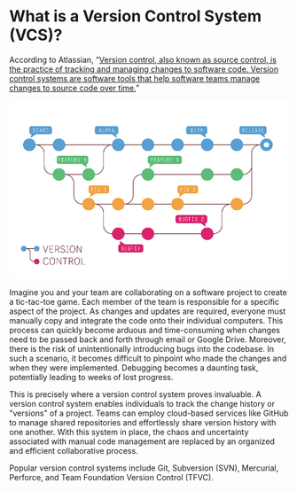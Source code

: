 # What is a Version Control System (VCS)?

According to Atlassian, “[Version control, also known as source control, is the practice of tracking and managing changes to software code. Version control systems are software tools that help software teams manage changes to source code over time.](https://www.atlassian.com/git/tutorials/what-is-version-control#:~:text=Version%20control%2C%20also%20known%20as%20source%20control%2C%20is%20the%20practice%20of%20tracking%20and%20managing%20changes%20to%20software%20code.%20Version%20control%20systems%20are%20software%20tools%20that%20help%20software%20teams%20manage%20changes%20to%20source%20code%20over%20time.)”

[![Version Control System Example.](assets/vcs-image.webp)](https://git-scm.com/book/en/v2/Getting-Started-What-is-Git%3F#:~:text=Figure%204.%20Storing%20data%20as%20changes%20to%20a%20base%20version%20of%20each%20file)

Imagine you and your team are collaborating on a software project to create a tic-tac-toe game. Each member of the team is responsible for a specific aspect of the project. As changes and updates are required, everyone must manually copy and integrate the code onto their individual computers. This process can quickly become arduous and time-consuming when changes need to be passed back and forth through email or Google Drive. Moreover, there is the risk of unintentionally introducing bugs into the codebase. In such a scenario, it becomes difficult to pinpoint who made the changes and when they were implemented. Debugging becomes a daunting task, potentially leading to weeks of lost progress.

This is precisely where a version control system proves invaluable. A version control system enables individuals to track the change history or "versions" of a project. Teams can employ cloud-based services like GitHub to manage shared repositories and effortlessly share version history with one another. With this system in place, the chaos and uncertainty associated with manual code management are replaced by an organized and efficient collaborative process.

Popular version control systems include Git, Subversion (SVN), Mercurial, Perforce, and Team Foundation Version Control (TFVC).